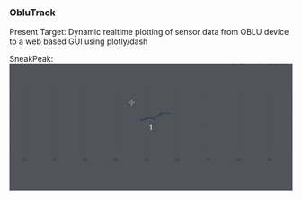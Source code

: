 ### ObluTrack

Present Target: Dynamic realtime plotting of sensor data from OBLU device to a web based GUI using plotly/dash 

SneakPeak:
![link](docs/Peek1.gif)

